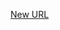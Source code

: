 



[New URL](../file-___home_harshil_Desktop_open-source_palisadoes_talawa_lib_widgets_rich_text/)


